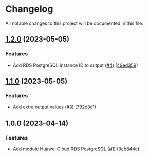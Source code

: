 # Changelog

All notable changes to this project will be documented in this file.

## [1.2.0](https://github.com/cloud-labs-infra/terraform-huaweicloud-rds-postgres/compare/v1.1.0...v1.2.0) (2023-05-05)


### Features

* Add RDS PostgreSQL instance ID to output ([#4](https://github.com/cloud-labs-infra/terraform-huaweicloud-rds-postgres/issues/4)) ([49ed359](https://github.com/cloud-labs-infra/terraform-huaweicloud-rds-postgres/commit/49ed359fbe592e980dd7896069bae483568bff30))

## [1.1.0](https://github.com/cloud-labs-infra/terraform-huaweicloud-rds-postgres/compare/v1.0.0...v1.1.0) (2023-05-05)


### Features

* Add extra output values ([#3](https://github.com/cloud-labs-infra/terraform-huaweicloud-rds-postgres/issues/3)) ([792c3c1](https://github.com/cloud-labs-infra/terraform-huaweicloud-rds-postgres/commit/792c3c1321d7d111a095aa8e524dbf252f2f6f96))

## 1.0.0 (2023-04-14)


### Features

* Add module Huawei Cloud RDS PostgreSQL ([#1](https://github.com/cloud-labs-infra/terraform-huaweicloud-rds-postgres/issues/1)) ([3cb844e](https://github.com/cloud-labs-infra/terraform-huaweicloud-rds-postgres/commit/3cb844eaa21698393af048f97a84ff65b14c4d6a))
